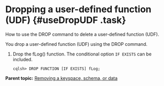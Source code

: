 # Dropping a user-defined function \(UDF\) {#useDropUDF .task}

How to use the DROP command to delete a user-defined function \(UDF\).

You drop a user-defined function \(UDF\) using the DROP command.

1.  Drop the fLog\(\) function. The conditional option `IF EXISTS` can be included.

    ```
    cqlsh> DROP FUNCTION [IF EXISTS] fLog;
    ```


**Parent topic:** [Removing a keyspace, schema, or data](../../cql/cql_using/useRemoveData.md)

